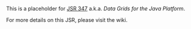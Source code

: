 This is a placeholder for [JSR 347](jcp.org/en/jsr/detail?id=347) a.k.a. _Data Grids for the Java Platform_.

For more details on this JSR, please visit the wiki.


